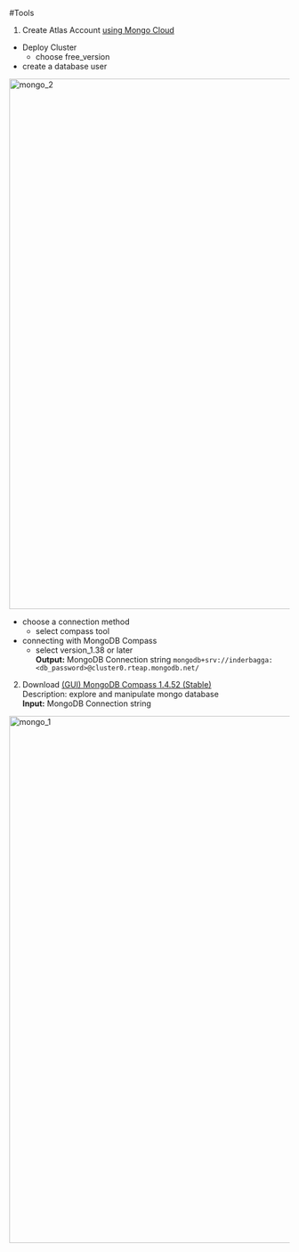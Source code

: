 #Tools

1. Create Atlas Account [using Mongo Cloud](https://www.mongodb.com/lp/cloud/atlas/try4-reg)
* Deploy Cluster
  - choose free_version
* create a database user 
<img width="953" alt="mongo_2" src="https://github.com/user-attachments/assets/77994e8c-4b51-4254-a289-512303cd3bcf" />

* choose a connection method
  - select compass tool
* connecting with MongoDB Compass
  - select version_1.38 or later<br />
**Output:** MongoDB Connection string `mongodb+srv://inderbagga:<db_password>@cluster0.rteap.mongodb.net/`

2. Download [(GUI) MongoDB Compass 1.4.52 (Stable)](https://www.mongodb.com/try/download/compass)
   <br />
   Description: explore and manipulate mongo database
   <br />
   **Input:** MongoDB Connection string

<img width="947" alt="mongo_1" src="https://github.com/user-attachments/assets/f11b292c-f2ef-485d-a5d2-4ca2b287f997" />



